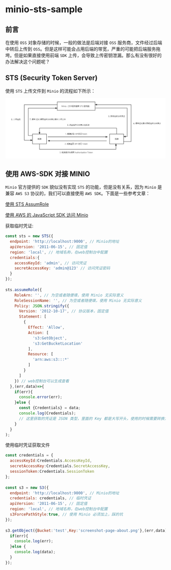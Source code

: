 # minio-sts-sample

## 前言

在使用 `OSS` 对象存储的时候，一般的做法是后端对接 `OSS` 服务商，文件经过后端中转后上传到 `OSS`。但是这样可能会占用后端的带宽，严重的可能把后端服务拖垮。但是如果直接使用前端 `SDK` 上传，会导致上传密钥泄漏。那么有没有很好的办法解决这个问题呢？

## STS (Security Token Server)

使用 `STS` 上传文件到 `Minio` 的流程如下所示：

![Minio使用STS上传文件流程](/docs/assets/images/process.png)

## 使用 AWS-SDK 对接 MINIO

`Minio` 官方提供的 `SDK` 貌似没有实现 `STS` 的功能，但是没有关系，因为 `Minio` 是兼容 `AWS S3` 协议的，我们可以直接使用 `AWS SDK`。下面是一些参考文章：

[使用 STS AssumRole](https://github.com/minio/minio/blob/master/docs/sts/assume-role.md)

[使用 AWS 的 JavaScript SDK 访问 Minio](https://docs.min.io/docs/how-to-use-aws-sdk-for-javascript-with-minio-server.html)

获取临时凭证:

```javascript
const sts = new STS({
  endpoint: 'http://localhost:9000', // Minio的地址
  apiVersion: '2011-06-15', // 固定值
  region: 'local', // 地域名称，在web控制台中配置
  credentials:{
    accessKeyId: 'admin', // 访问凭证
    secretAccessKey: 'admin@123' // 访问凭证密码
  }
}); 

sts.assumeRole({
    RoleArn: '', // 为空或者随便填，使用 Minio 无实际意义
    RoleSessionName: '', // 为空或者随便填，使用 Minio 无实际意义
    Policy: JSON.stringify({
      Version: '2012-10-17', // 协议版本，固定值
      Statement: [
        {
          Effect: 'Allow',
          Action: [
            's3:GetObject',
            's3:GetBucketLocation'
          ],
          Resource: [
            'arn:aws:s3:::*'
          ]
        }
      ]
    }) // web控制台可以生成查看
  },(err,data)=>{
    if(err){
      console.error(err);
    }else {
      const {Credentials} = data;
      console.log(Credentials);
      // 这里获取的凭证是 JSON 类型，里面的 Key 都是大写开头，使用的时候需要转换为下面参数中小驼峰 
    }
  }
);
```

使用临时凭证获取文件

```javascript
const credentials = {
  accessKeyId:Credentials.AccessKeyId,
  secretAccessKey:Credentials.SecretAccessKey,
  sessionToken:Credentials.SessionToken
};

const s3 = new S3({
  endpoint: 'http://localhost:9000', // Minio的地址
  credentials: credentials, // 临时凭证
  apiVersion: '2011-06-15', // 固定值
  region: 'local', // 地域名称，在web控制台中配置
  s3ForcePathStyle:true, // 使用 Minio 必须加上，踩的坑
});

s3.getObject({Bucket:'test',Key:'screenshot-page-about.png'},(err,data)=>{
  if(err){
    console.log(err);
  }else {
    console.log(data);
  }
});
```